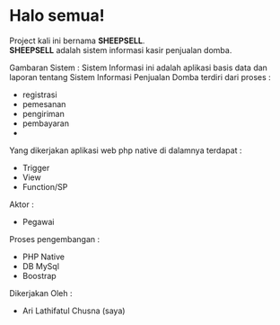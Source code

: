 # Halo semua! 

Project kali ini bernama **SHEEPSELL**.\
**SHEEPSELL** adalah sistem informasi kasir penjualan domba. 

Gambaran Sistem :
Sistem Informasi ini adalah aplikasi basis data dan laporan tentang Sistem Informasi Penjualan
Domba terdiri dari proses :
- registrasi 
- pemesanan
- pengiriman
- pembayaran
- 
Yang dikerjakan aplikasi web php native di dalamnya terdapat :
- Trigger
- View
- Function/SP

Aktor :
- Pegawai

Proses pengembangan :
- PHP Native
- DB MySql
- Boostrap

Dikerjakan Oleh :
- Ari Lathifatul Chusna (saya) 

